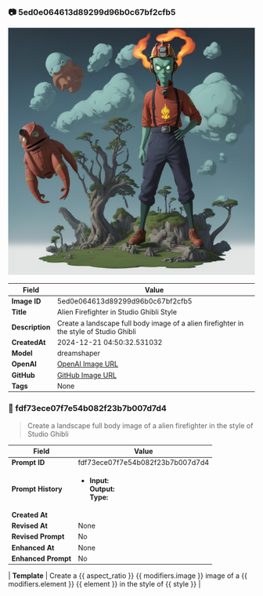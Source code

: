 

### 📷 5ed0e064613d89299d96b0c67bf2cfb5 


![data.id](./5ed0e064613d89299d96b0c67bf2cfb5.jpg)


| Field          | Value                                                                                                                     |
|----------------|---------------------------------------------------------------------------------------------------------------------------|
| **Image ID**             | 5ed0e064613d89299d96b0c67bf2cfb5                                                                                                             |
| **Title**           | Alien Firefighter in Studio Ghibli Style                                                                                                       |
| **Description**           | Create a landscape full body image of a alien firefighter in the style of Studio Ghibli                                                                                                       |
| **CreatedAt**        | 2024-12-21 04:50:32.531032                                                                                                        |
| **Model**        | dreamshaper                                                                                                        |
| **OpenAI**         | [OpenAI Image URL](http://192.168.1.85:8081/generated-images/b64383879461.png)                                                                                |
| **GitHub**         | [GitHub Image URL](https://raw.githubusercontent.com/Caneta-Silva/GODZ/refs/heads/main/images/5ed0e064613d89299d96b0c67bf2cfb5/5ed0e064613d89299d96b0c67bf2cfb5.jpg)                                                                                |
| **Tags**       | None                                                                                                                   |

### 📜 fdf73ece07f7e54b082f23b7b007d7d4

> Create a landscape full body image of a alien firefighter in the style of Studio Ghibli

| Field          | Value                                                                                                                                                                      |
|----------------|----------------------------------------------------------------------------------------------------------------------------------------------------------------------------|
| **Prompt ID**  | fdf73ece07f7e54b082f23b7b007d7d4                                                                                                                                                            |
| **Prompt History** | <ul><li>**Input:**  <br> **Output:**  <br> **Type:** </li></ul> |
| **Created At** |                                                                                                                                                    |
| **Revised At** | None                                                                                                                                                   |
| **Revised Prompt** | No                                                                                                                                                                      |
| **Enhanced At** | None                                                                                                                                                  |
| **Enhanced Prompt** | No                                                                                                                                                                    |

| **Template**   | Create a {{ aspect_ratio }} {{ modifiers.image }} image of a {{ modifiers.element }} {{ element }} in the style of {{ style }}                                                                                                                                           |


